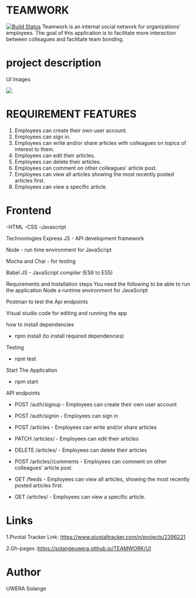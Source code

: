 # TEAMWORK

[![Build Status](https://travis-ci.org/SolangeUwera/TEAMWORK.svg?branch=develop)](https://travis-ci.org/SolangeUwera/TEAMWORK)
Teamwork is an ​internal social network for organizations’ employees. The goal of this application is to facilitate more interaction between colleagues and facilitate team bonding. 


# project description
 UI Images

<img src= "Images/github-SNP9.PNG">


# REQUIREMENT FEATURES

1. Employees can create their own user account.
2. Employees can sign in. 
3. Employees can write and/or share articles with colleagues on topics of interest to them.  
4. Employees can edit their articles.  
5. Employees can delete their articles. 
6. Employees can comment on other colleagues' article post.  
7. Employees can view all articles showing the most recently posted articles first. 
8. Employees can view a specific article. 


 # Frontend
-HTML
-CSS 
-Javascript


Technonlogies
Express JS - API development framework

Node - run time environment for JavaScript

Mocha and Chai - for testing

Babel JS - JavaScript compiler (ES6 to ES5)

Requirements and Installation steps
You need the following to be able to run the application
Node a runtime environment for JavaScript

Postman to test the Api endpoints

Visual studio code for editing and running the app

how to install dependencies

- npm install (to install required dependencies)

Testing

- npm test

Start The Application
 - npm start

API endpoints

- POST /auth/signup - Employees can create their own user account

- POST /auth/signin - Employees can sign in

- POST /articles - Employees can write and/or share articles

- PATCH /articles/<articleId> - Employees can edit their articles

- DELETE /articles/<articleId> - Employees can delete their articles

- POST /articles/<articleId>/comments - Employees can comment on other colleagues' article post.

- GET /feeds - Employees can view all articles, showing the most recently posted articles first.

- GET /articles/<articleId> - Employees can view a specific article.

# Links
1.Pivotal Tracker  Link: https://www.pivotaltracker.com/n/projects/2396221

2.Gh-pages :https://solangeuwera.github.io/TEAMWORK/UI

# Author
UWERA Solange



